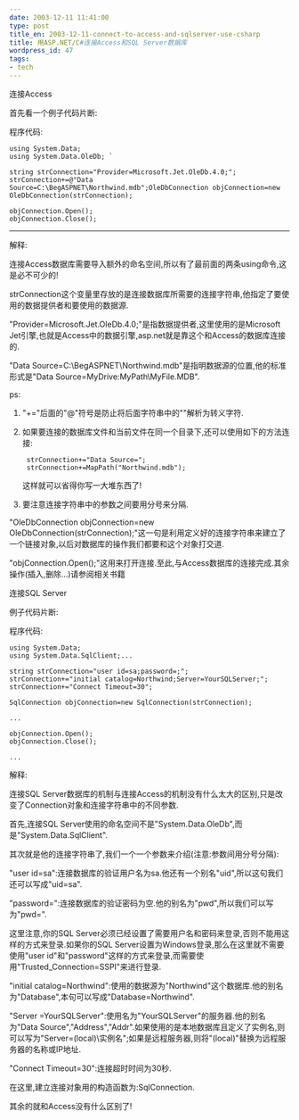 ```yaml
---
date: 2003-12-11 11:41:00
type: post
title_en: 2003-12-11-connect-to-access-and-sqlserver-use-csharp
title: 用ASP.NET/C#连接Access和SQL Server数据库
wordpress_id: 47
tags:
- tech
---
```


连接Access

首先看一个例子代码片断:

程序代码:

	using System.Data;
	using System.Data.OleDb; `
	
	string strConnection="Provider=Microsoft.Jet.OleDb.4.0;";
	strConnection+=@"Data Source=C:\BegASPNET\Northwind.mdb";OleDbConnection objConnection=new OleDbConnection(strConnection);
	
	objConnection.Open();
	objConnection.Close();

--------------------------------------------------------------------------------

解释:

连接Access数据库需要导入额外的命名空间,所以有了最前面的两条using命令,这是必不可少的!

strConnection这个变量里存放的是连接数据库所需要的连接字符串,他指定了要使用的数据提供者和要使用的数据源.

"Provider=Microsoft.Jet.OleDb.4.0;"是指数据提供者,这里使用的是Microsoft Jet引擎,也就是Access中的数据引擎,asp.net就是靠这个和Access的数据库连接的.

"Data Source=C:\BegASPNET\Northwind.mdb"是指明数据源的位置,他的标准形式是"Data Source=MyDrive:MyPath\MyFile.MDB".

ps:

1. "+="后面的"@"符号是防止将后面字符串中的"\"解析为转义字符.
2. 如果要连接的数据库文件和当前文件在同一个目录下,还可以使用如下的方法连接:

		strConnection+="Data Source=";
		strConnection+=MapPath("Northwind.mdb");

	这样就可以省得你写一大堆东西了!

3. 要注意连接字符串中的参数之间要用分号来分隔.

"OleDbConnection objConnection=new OleDbConnection(strConnection);"这一句是利用定义好的连接字符串来建立了一个链接对象,以后对数据库的操作我们都要和这个对象打交道.

"objConnection.Open();"这用来打开连接.至此,与Access数据库的连接完成.其余操作(插入,删除...)请参阅相关书籍

连接SQL Server

例子代码片断:

程序代码:

	using System.Data;
	using System.Data.SqlClient;...
	
	string strConnection="user id=sa;password=;";
	strConnection+="initial catalog=Northwind;Server=YourSQLServer;";
	strConnection+="Connect Timeout=30";
	
	SqlConnection objConnection=new SqlConnection(strConnection);
	
	...
	
	objConnection.Open();
	objConnection.Close();
	
	...

解释:

连接SQL Server数据库的机制与连接Access的机制没有什么太大的区别,只是改变了Connection对象和连接字符串中的不同参数.

首先,连接SQL Server使用的命名空间不是"System.Data.OleDb",而是"System.Data.SqlClient".

其次就是他的连接字符串了,我们一个一个参数来介绍(注意:参数间用分号分隔):

"user id=sa":连接数据库的验证用户名为sa.他还有一个别名"uid",所以这句我们还可以写成"uid=sa".

"password=":连接数据库的验证密码为空.他的别名为"pwd",所以我们可以写为"pwd=".

这里注意,你的SQL Server必须已经设置了需要用户名和密码来登录,否则不能用这样的方式来登录.如果你的SQL Server设置为Windows登录,那么在这里就不需要使用"user id"和"password"这样的方式来登录,而需要使用"Trusted_Connection=SSPI"来进行登录.

"initial catalog=Northwind":使用的数据源为"Northwind"这个数据库.他的别名为"Database",本句可以写成"Database=Northwind".

"Server =YourSQLServer":使用名为"YourSQLServer"的服务器.他的别名为"Data Source","Address","Addr".如果使用的是本地数据库且定义了实例名,则可以写为"Server=(local)\实例名";如果是远程服务器,则将"(local)"替换为远程服务器的名称或IP地址.

"Connect Timeout=30":连接超时时间为30秒.

在这里,建立连接对象用的构造函数为:SqlConnection.

其余的就和Access没有什么区别了!
